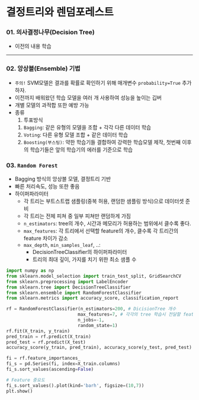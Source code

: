 # 결정트리와 렌덤포레스트
### 01. 의사결정나무(Decision Tree)
- 이전의 내용 학습
- - -
### 02. 앙상블(Ensemble) 기법
- `주의!` SVM모델은 결과를 확률로 확인하기 위해 매개변수 `probability=True` 추가하자.
- 이전까지 배워왔던 학습 모델을 여러 개 사용하여 성능을 높이는 깁버
- 개별 모델의 과적합 또한 예방 가능
- 종류
  1. 투표방식
    1) `Bagging`: 같은 유형의 모델을 조합 + 각각 다른 데이터 학습
    2) `Voting`: 다른 유형 모델 조합 + 같은 데이터 학습
  2. `Boosting(부스팅)`: 약한 학습기들 결합하여 강력한 학습모델 제작, 첫번째 이후의 학습기들은 앞의 학습기의 에러를 기준으로 학습

### 03. `Random Forest`
- Bagging 방식의 앙상블 모델, 결정트리 기반
- 빠른 처리속도, 성능 또한 좋음
- 하이퍼파라미터
  - 각 트리는 부트스트랩 샘플링(중복 허용, 랜덤한 샘플링 방식)으로 데이터셋 준비
  - 각 트리는 전체 피쳐 중 일부 피쳐만 랜덤하게 가짐
  - `n_estimators`: tree의 개수, 시간과 메모리가 허용하는 범위에서 클수록 좋다. 
  - `max_features`: 각 트리에서 선택할 feature의 개수, 클수록 각 트리간의 feature 차이가 감소
  - `max_depth`, `min_samples_leaf`, ..:
    - DecisionTreeClassifier의 하이퍼파라미터
    - 트리의 최대 깊이, 가지를 치기 위한 최소 샘플 수
```python
import numpy as np
from sklearn.model_selection import train_test_split, GridSearchCV
from sklearn.preprocessing import LabelEncoder
from sklearn.tree import DecisionTreeClassifier
from sklearn.ensemble import RandomForestClassifier
from sklearn.metrics import accuracy_score, classification_report

rf = RandomForestClassifier(n_estimators=200, # DicisionTree 개수
                           max_features=7, # 각각의 tree 학습시 전달할 feature(컬럼)의 개수
                           n_jobs=-1,
                           random_state=1)
rf.fit(X_train, y_train)
pred_train = rf.predict(X_train)
pred_test = rf.predict(X_test)
accuracy_score(y_train, pred_train), accuracy_score(y_test, pred_test)

fi = rf.feature_importances_
fi_s = pd.Series(fi, index=X_train.columns)
fi_s.sort_values(ascending=False)

# Feature 중요도
fi_s.sort_values().plot(kind='barh', figsize=(10,7))
plt.show()
```
